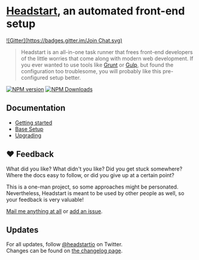# [Headstart](website-url), an automated front-end setup
[![Gitter](https://badges.gitter.im/Join Chat.svg)](https://gitter.im/flovan/headstart?utm_source=badge&utm_medium=badge&utm_campaign=pr-badge&utm_content=badge)

> Headstart is an all-in-one task runner that frees front-end developers of the little worries that come along with modern web development. If you ever wanted to use tools like [Grunt](http://gruntjs.com/) or [Gulp](http://gulpjs.com/), but found the configuration too troublesome, you will probably like this pre-configured setup better.

[![NPM version][npm-image]][npm-url] [![NPM Downloads][downloads-image]][downloads-url]

## Documentation

  - [Getting started][getting-started-url]
  - [Base Setup][base-setup-url]
  - [Upgrading][ugrading-url]

## ♥ Feedback

What did you like? What didn't you like? Did you get stuck somewhere? Where the docs easy to follow, or did you give up at a certain point?

This is a one-man project, so some approaches might be personated. Nevertheless, Headstart is meant to be used by other people as well, so your feedback is very valuable!

[Mail me anything at all](mailto:hello@flovan.me) or [add an issue][issues-url].

## Updates

For all updates, follow [@headstartio][twitter-url] on Twitter.  
Changes can be found on [the changelog page][changelog-url].

[website-url]: http://headstart.io
[getting-started-url]: http://headstart.io/installation
[base-setup-url]: http://headstart.io/base-setup
[changelog-url]: http://www.headstart.io/changelog
[ugrading-url]: http://headstart.io/upgrading-guide
[twitter-url]: https://twitter.com/headstartio
[issues-url]: https://github.com/flovan/headstart/issues
[npm-url]: https://npmjs.org/package/headstart
[npm-image]: https://badge.fury.io/js/headstart.svg
[travis-url]: https://travis-ci.org/flovan/headstart
[travis-image]: https://travis-ci.org/flovan/headstart.svg
[downloads-url]: https://github.com/flovan/headstart
[downloads-image]: http://img.shields.io/npm/dm/headstart.svg
[david-url]: https://david-dm.org/flovan/headstart
[david-image]: https://david-dm.org/flovan/headstart.png?theme=shields.io
